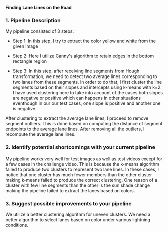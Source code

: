 **Finding Lane Lines on the Road**

### 1. Pipeline Description 

My pipeline consisted of 3 steps:

+ Step 1: In this step, I try to extract the color yellow and white from the given image 

+ Step 2: Here I utilize Canny's algorithm to retain edges in the bottom rectangle region 

+ Step 3: In this step, after receiving line segments from Hough transformation, we need to detect two average lines corresponding to two lanes from these segments. In order to do that, I first cluster the line segments based on their slopes and intercepts using k-means with k=2. I have used clustering here to take into account of the cases both slopes are negative or positive which can happens in other situations eventhough in our our test cases, one slope is positive and another one is negative.

 After clustering to extract the average lane lines, I proceed to remove segment outliers. This is done based on computing the distance of segment endpoints to the average lane lines. After removing all the outliers, I recompute the average lane lines.


### 2. Identify potential shortcomings with your current pipeline

My pipeline works very well for test images as well as test videos except for a few cases in the challenge video. This is because the k-means algorithm failed to produce two clusters to represent two lane lines. In these cases, I notice that one cluster has much fewer members than the other cluster making k-means failed to produce the correct clustering. One reason of a cluster with few line segments than the other is the sun shade change making the pipeline failed to extract the lanes based on colors.  

### 3. Suggest possible improvements to your pipeline

We utilize a better clustering algorithm for uneven clusters. We need a better algorithm to select lanes based on color under various lightning conditions.  